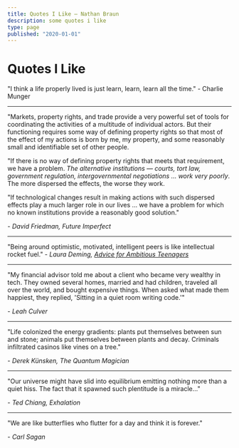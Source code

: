 ```yaml
---
title: Quotes I Like — Nathan Braun
description: some quotes i like
type: page
published: "2020-01-01"
---
```


# Quotes I Like
"I think a life properly lived is just learn, learn, learn all the time." - Charlie Munger

---

"Markets, property rights, and trade provide a very powerful set of tools for
coordinating the activities of a multitude of individual actors. But their
functioning requires some way of defining property rights so that most of the
effect of my actions is born by me, my property, and some reasonably small and
identifiable set of other people.

"If there is no way of defining property rights that meets that requirement, we
have a problem. *The alternative institutions — courts, tort law, government
regulation, intergovernmental negotiations ... work very poorly*.  The more
dispersed the effects, the worse they work.
  
"If technological changes result in making actions with such dispersed effects
play a much larger role in our lives ...  we have a problem for which no known
institutions provide a reasonably good solution."

\- *David Friedman, Future Imperfect*

---

"Being around optimistic, motivated, intelligent peers is like intellectual
rocket fuel."
\- *Laura Deming, [Advice for Ambitious Teenagers](https://ldeming.posthaven.com/advice-for-ambitious-teenagers)*

---

"My financial advisor told me about a client who became very wealthy in tech.
They owned several homes, married and had children, traveled all over the
world, and bought expensive things. When asked what made them happiest, they
replied, 'Sitting in a quiet room writing code.'"

\- *Leah Culver*

---

"Life colonized the energy gradients: plants put themselves between sun and
stone; animals put themselves between plants and decay. Criminals infiltrated
casinos like vines on a tree."

\- *Derek Künsken, The Quantum Magician*

---

"Our universe might have slid into equilibrium emitting nothing more than a
quiet hiss. The fact that it spawned such plentitude is a miracle..."

\- *Ted Chiang, Exhalation*

---
"We are like butterflies who flutter for a day and think it is forever."

\- *Carl Sagan*

